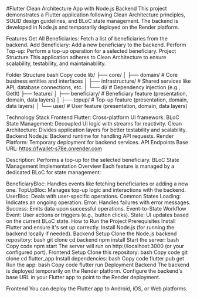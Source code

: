 #Flutter Clean Architecture App with Node.js Backend
This project demonstrates a Flutter application following Clean Architecture principles, SOLID design guidelines, and BLoC state management. The backend is developed in Node.js and temporarily deployed on the Render platform.

Features
Get All Beneficiaries: Fetch a list of beneficiaries from the backend.
Add Beneficiary: Add a new beneficiary to the backend.
Perform Top-up: Perform a top-up operation for a selected beneficiary.
Project Structure
This application adheres to Clean Architecture to ensure scalability, testability, and maintainability.

Folder Structure
bash
Copy code
lib/
├── core/
│   ├── domain/         # Core business entities and interfaces
│   ├── infrastructure/ # Shared services like API, database connections, etc.
│   └── di/             # Dependency injection (e.g., GetIt)
├── feature/
│   ├── beneficiary/    # Beneficiary feature (presentation, domain, data layers)
│   ├── topup/          # Top-up feature (presentation, domain, data layers)
│   └── user/           # User feature (presentation, domain, data layers)

Technology Stack
Frontend
Flutter: Cross-platform UI framework.
BLoC State Management: Decoupled UI logic with streams for reactivity.
Clean Architecture: Divides application layers for better testability and scalability.
Backend
Node.js: Backend runtime for handling API requests.
Render Platform: Temporary deployment for backend services.
API Endpoints
Base URL: https://fwallet-s78e.onrender.com

Description: Performs a top-up for the selected beneficiary.
BLoC State Management
Implementation Overview
Each feature is managed by a dedicated BLoC for state management:

BeneficiaryBloc: Handles events like fetching beneficiaries or adding a new one.
TopUpBloc: Manages top-up logic and interactions with the backend.
UserBloc: Deals with user-specific operations.
Common States
Loading: Indicates an ongoing operation.
Error: Handles failures with error messages.
Success: Emits data upon successful operations.
Event-to-State Workflow
Event: User actions or triggers (e.g., button clicks).
State: UI updates based on the current BLoC state.
How to Run the Project
Prerequisites
Install Flutter and ensure it's set up correctly.
Install Node.js (for running the backend locally if needed).
Backend Setup
Clone the Node.js backend repository:
bash
git clone 
cd backend
npm install
Start the server:
bash
Copy code
npm start
The server will run on http://localhost:3000 (or your configured port).
Frontend Setup
Clone this repository:
bash
Copy code
git clone <your-frontend-repo-url>
cd flutter_app
Install dependencies:
bash
Copy code
flutter pub get
Run the app:
bash
Copy code
flutter run
Deployment
Backend
The backend is deployed temporarily on the Render platform. Configure the backend's base URL in your Flutter app to point to the Render deployment.

Frontend
You can deploy the Flutter app to Android, iOS, or Web platforms.
